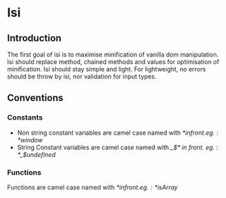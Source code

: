 # Isi

## Introduction
The first goal of isi is to maximise minification of vanilla dom manipulation.
Isi should replace method, chained methods and values for optimisation of minification.
Isi should stay simple and light. For lightweight, no errors should be throw by isi, nor validation for input types.

## Conventions
### Constants
- Non string constant variables are camel case named with *$* in front. eg. : *$window*
- String Constant variables are camel case named with *_$* in front. eg. : *_$undefined*

### Functions
Functions are camel case named with *$* in front. eg. : *$isArray*